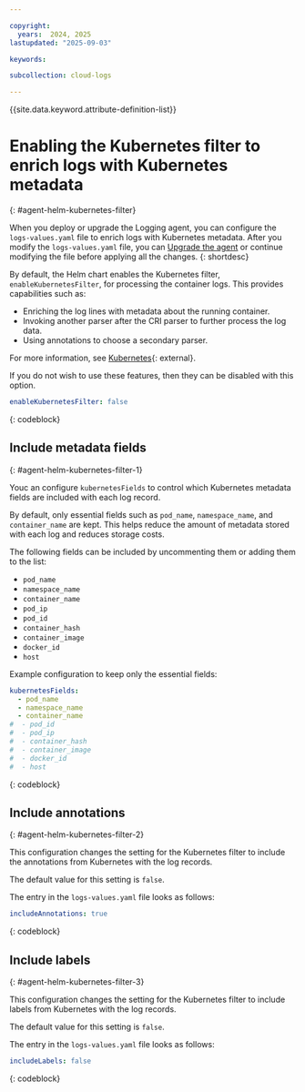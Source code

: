 ```yaml
---

copyright:
  years:  2024, 2025
lastupdated: "2025-09-03"

keywords:

subcollection: cloud-logs

---
```


{{site.data.keyword.attribute-definition-list}}


# Enabling the Kubernetes filter to enrich logs with Kubernetes metadata
{: #agent-helm-kubernetes-filter}

When you deploy or upgrade the Logging agent, you can configure the `logs-values.yaml` file to enrich logs with Kubernetes metadata. After you modify the `logs-values.yaml` file, you can [Upgrade the agent](/docs/cloud-logs?topic=cloud-logs-agent-helm-update) or continue modifying the file before applying all the changes.
{: shortdesc}

By default, the Helm chart enables the Kubernetes filter, `enableKubernetesFilter`, for processing the container logs.  This provides capabilities such as:

- Enriching the log lines with metadata about the running container.
- Invoking another parser after the CRI parser to further process the log data.
- Using annotations to choose a secondary parser.

For more information, see [Kubernetes](https://docs.fluentbit.io/manual/data-pipeline/filters/kubernetes){: external}.


If you do not wish to use these features, then they can be disabled with this option.

```yaml
enableKubernetesFilter: false
```
{: codeblock}


## Include metadata fields
{: #agent-helm-kubernetes-filter-1}

Youc an configure `kubernetesFields` to control which Kubernetes metadata fields are included with each log record.

By default, only essential fields such as `pod_name`, `namespace_name`, and `container_name` are kept. This helps reduce the amount of metadata stored with each log and reduces storage costs.

The following fields can be included by uncommenting them or adding them to the list:
- `pod_name`
- `namespace_name`
- `container_name`
- `pod_ip`
- `pod_id`
- `container_hash`
- `container_image`
- `docker_id`
- `host`

Example configuration to keep only the essential fields:

```yaml
kubernetesFields:
  - pod_name
  - namespace_name
  - container_name
#  - pod_id
#  - pod_ip
#  - container_hash
#  - container_image
#  - docker_id
#  - host
```
{: codeblock}


## Include annotations
{: #agent-helm-kubernetes-filter-2}

This configuration changes the setting for the Kubernetes filter to include the annotations from Kubernetes with the log records.

The default value for this setting is `false`.

The entry in the `logs-values.yaml` file looks as follows:

```yaml
includeAnnotations: true
```
{: codeblock}


## Include labels
{: #agent-helm-kubernetes-filter-3}

This configuration changes the setting for the Kubernetes filter to include labels from Kubernetes with the log records.

The default value for this setting is `false`.

The entry in the `logs-values.yaml` file looks as follows:

```yaml
includeLabels: false
```
{: codeblock}
